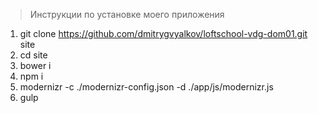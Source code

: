 > Инструкции по установке моего приложения

1. git clone https://github.com/dmitrygvyalkov/loftschool-vdg-dom01.git site
2. cd site
3. bower i
4. npm i
5. modernizr -c ./modernizr-config.json -d ./app/js/modernizr.js
6. gulp